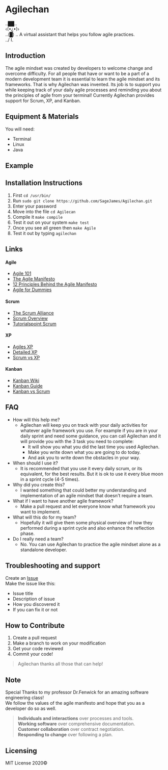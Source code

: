 # Agilechan
 .._██_..  
 ‹(•¿•)›    
  ..(█) ..  A virtual assistant that helps you follow agile practices.  
   ../ I.  

## Introduction

The agile mindset was created by developers to welcome change and overcome difficulty. For all people that have or want to be a part of a modern development team it is essential to learn the agile mindset and its frameworks. That is why Agilechan was invented. Its job is to support you while keeping track of your daily agile processes and reminding you about the principles of agile from your terminal! Currently Agilechan provides support for Scrum, XP, and Kanban. 

## Equipment & Materials

You will need:
* Terminal
* Linux
* Java


## Example




## Installation Instructions

1. First `cd /usr/bin/`
2. Run `sudo git clone https://github.com/SageJames/Agilechan.git`
3. Enter your password
4. Move into the file `cd Agilecan`
5. Compile it `make compile`
6. Test it out on your system `make test`
7. Once you see all green then `make Agile`
8. Test it out by typing `agilechan`


## Links

#### Agile
* [Agile 101](https://www.agilealliance.org/agile101/)
* [The Agile Manifesto](http://agilemanifesto.org/)
* [12 Principles Behind the Agile Manifesto](https://www.agilealliance.org/agile101/12-principles-behind-the-agile-manifesto/)
* [Agile for Dummies](https://www.dummies.com/careers/project-management/agile-project-management-for-dummies-cheat-sheet/)
#### Scrum
* [The Scrum Alliance](https://www.scrumalliance.org/about-scrum/overview)
* [Scrum Overview](https://www.atlassian.com/agile/scrum)
* [Tutorialspoint Scrum](https://www.tutorialspoint.com/scrum/scrum_framework.htm)
#### XP
* [Agiles XP](https://www.agilealliance.org/glossary/xp/)
* [Detailed XP](http://www.agilemodeling.com/essays/agileModelingXP.htm)
* [Scrum vs XP](https://www.visual-paradigm.com/scrum/extreme-programming-vs-scrum/)
#### Kanban
* [Kanban Wiki](https://en.wikipedia.org/wiki/Kanban_(development))
* [Kanban Guide](https://www.atlassian.com/agile/kanban)
* [Kanban vs Scrum](https://www.atlassian.com/agile/kanban/kanban-vs-scrum)

## FAQ

- How will this help me?
	- Agilechan will keep you on track with your daily activities for whatever agile framework you use. For example if you are in your daily sprint and need some guidance, you can call Agilechan and it will provide you with the 3 task you need to complete:
		+ It will show you what you did the last time you used Agilechan. 
		+ Make you write down what you are going to do today. 
		+ And ask you to write down the obstacles in your way.    
- When should I use it?
	- It is recommended that you use it every daily scrum, or its equivalent, for the best results. But it is ok to use it every blue moon in a sprint cycle (4-5 times).
- Why did you create this?
	- I wanted something that could better my understanding and implementation of an agile mindset that doesn't require a team.
- What if I want to have another agile framework?
	- Make a pull request and let everyone know what framework you want to implement.
- What will this do for my team?
	- Hopefully it will give them some physical overview of how they performed during a sprint cycle and also enhance the reflection phase.
- Do I really need a team?
	- No. You can use Agilechan to practice the agile mindset alone as a standalone developer.


## Troubleshooting and support
Create an [Issue](https://github.com/SageJames/Agilechan/issues)   
Make the issue like this:
* Issue title
* Description of issue
* How you discovered it
* If you can fix it or not

## How to Contribute

1. Create a pull request
2. Make a branch to work on your modification
3. Get your code reviewed
4. Commit your code!

> Agilechan thanks all those that can help!

## Note

Special Thanks to my professor Dr.Fenwick for an amazing software engineering class!   
We follow the values of the agile manifesto and hope that you as a developer do so as well.

> **Individuals and interactions** over processes and tools.  
> **Working software** over comprehensive documentation.  
> **Customer collaboration** over contract negotiation.  
> **Responding to change** over following a plan.  


## Licensing

MIT License 2020©

